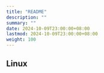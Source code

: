 ```yaml
---
title: "README"
description: ""
summary: ""
date: 2024-10-09T23:00:00+08:00
lastmod: 2024-10-09T23:00:00+08:00
weight: 100
---
```


## Linux

